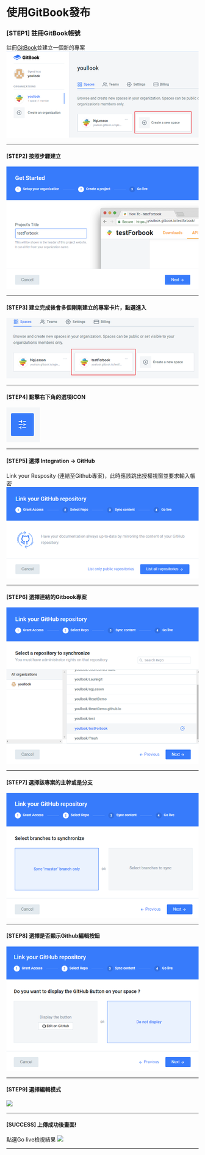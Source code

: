 # 使用GitBook發布
### [STEP1] 註冊GitBook帳號
註冊<a href="https://www.gitbook.com/">GitBook</a>並建立一個新的專案
![](/source/createbook.png)
***
#### [STEP2] 按照步驟建立
![](/source/step.png)
***
#### [STEP3] 建立完成後會多個剛剛建立的專案卡片，點選進入
![](/source/bookcard.png)
***
#### [STEP4] 點擊右下角的選項ICON
![](/source/icon.png)
***
#### [STEP5] 選擇 Integration -> GitHub
Link your Resposity (連結至Github專案)，此時應該跳出授權視窗並要求輸入帳密
![](/source/linkstep.png)
***
#### [STEP6] 選擇連結的Gitbook專案
![](/source/linkselect.png)
***
#### [STEP7] 選擇該專案的主幹或是分支
![](/source/linkselectversion.png)
***
#### [STEP8] 選擇是否顯示Github編輯按鈕
![](/source/showgit.png)
***
#### [STEP9] 選擇編輯模式
![](/updatestyle/showgit.png)
***
#### [SUCCESS] 上傳成功後畫面!
點選Go live檢視結果
![](/updatestyle/updating.png)
***